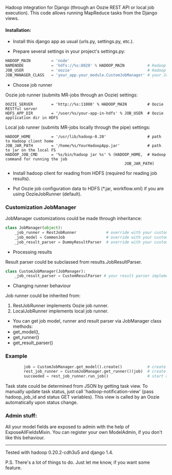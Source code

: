 Hadoop integration for Django (through an Oozie REST API or local job execution).
This code allows running MapReduce tasks from the Django views.

#### Installation:
- Install this django app as usual (urls.py, settings.py, etc.).
 
- Prepare several settings in your project's settings.py:
```python
HADOOP_MAIN         = 'node'
NAMENODE            = 'hdfs://%s:8020' % HADOOP_MAIN          # Hadoop namenode
JOB_USER            = 'oozie'                                 # Hadoop user for jobs & HDFS stuff
JOB_MANAGER_CLASS   = 'your_app.your_module.CustomJobManager' # your JobManager subclass
```

- Choose job runner

Oozie job runner (submits MR-jobs through an Oozie) settings:
```
OOZIE_SERVER        = 'http://%s:11000' % HADOOP_MAIN         # Oozie RESTful server
HDFS_APP_DIR        = '/user/%s/your-app-in-hdfs' % JOB_USER  # Oozie application dir in HDFS
```
Local job runner (submits MR-jobs locally through the pipe) settings:
```
HADOOP_HOME         = '/usr/lib/hadoop-0.20'                  # path to Hadoop client home 
JOB_JAR_PATH        = '/home/%s/YourHadoopApp.jar'            # path to jar on the local FS 
HADOOP_JOB_CMD      = '%s/bin/hadoop jar %s' % (HADOOP_HOME,  # Hadoop command for running the job
                                                    JOB_JAR_PATH) 
```

- Install hadoop client for reading from HDFS (required for reading job results).

- Put Oozie job configuration data to HDFS (*.jar, workflow.xml) if you are using OozieJobRunner (default).

### Customization JobManager

JobManager customizations could be made through inheritance:
```python
class JobManager(object):
    _job_runner = RestJobRunner             # override with your custom runner
    _job_model = CommonJob                  # override with your custom model
    _job_result_parser = DummyResultParser  # override with your custom parser (required)
```

- Processing results

Result parser could be subclassed from results.JobResultParser.
```python
class CustomJobManager(JobManager):
    _job_result_parser = CustomResulParser # your result parser implementation
```
- Changing runner behaviour

Job runner could be inherited from:
 1. RestJobRunner implements Oozie job runner.
 2. LocalJobRunner implements local job runner.

- You can get job model, runner and result parser via JobManager class methods: 
 - get_model(), 
 - get_runner()
 - get_result_parser()

### Example
```python
        job = CustomJobManager.get_model().create()           # create model instance
        rest_job_runner = CustomJobManager.get_runner()(job)  # create job runner instance
        succeeded = rest_job_runner.run_job()                 # start a job
```

Task state could be determined from JSON by getting task view. 
To manually update task status, just call 'hadoop-notification-view' (pass hadoop_job_id and status GET variables).
This view is called by an Oozie automatically upon status change.

### Admin stuff:
All your model fields are exposed to admin with the help of ExposeAllFieldsMixin.
You can register your own ModelAdmin, if you don't like this behaviour.

---

Tested with hadoop 0.20.2-cdh3u5 and django 1.4.

P.S. There's a lot of things to do. Just let me know, if you want some feature.
